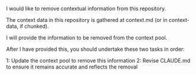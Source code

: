 I would like to remove contextual information from this repository.

The context data in this repository is gathered at context.md (or in context-data, if chunked).

I will provide the information to be removed from the context pool.

After I have provided this, you should undertake these two tasks in order:

1: Update the context pool to remove this information
2: Revise CLAUDE.md to ensure it remains accurate and reflects the removal
